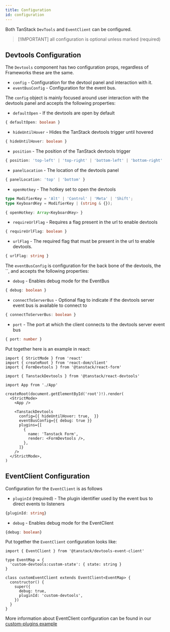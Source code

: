 ```yaml
---
title: Configuration
id: configuration
---
```


Both TanStack `DevTools` and `EventClient` can be configured.

> [!IMPORTANT] all configuration is optional unless marked (required)

## Devtools Configuration

The `Devtools` component has two configuration props, regardless of Frameworks these are the same.

- `config` - Configuration for the devtool panel and interaction with it.
- `eventBusConfig` - Configuration for the event bus.

The `config` object is mainly focused around user interaction with the devtools panel and accepts the following properties:

- `defaultOpen` - If the devtools are open by default

```ts
{ defaultOpen: boolean }
```

- `hideUntilHover` - Hides the TanStack devtools trigger until hovered

```ts
{ hideUntilHover: boolean }
```

- `position` - The position of the TanStack devtools trigger

```ts
{ position: 'top-left' | 'top-right' | 'bottom-left' | 'bottom-right' | 'middle-left' | 'middle-right' }
```

- `panelLocation` - The location of the devtools panel

```ts
{ panelLocation: 'top' | 'bottom' }

```

- `openHotkey` - The hotkey set to open the devtools

```ts
type ModifierKey = 'Alt' | 'Control' | 'Meta' | 'Shift';
type KeyboardKey = ModifierKey | (string & {});

{ openHotkey: Array<KeyboardKey> }
```

- `requireUrlFlag` - Requires a flag present in the url to enable devtools

```ts
{ requireUrlFlag: boolean }

```

- `urlFlag` - The required flag that must be present in the url to enable devtools.

```ts
{ urlFlag: string }
```

The `eventBusConfig` is configuration for the back bone of the devtools, the ``, and accepts the following properties:

- `debug` - Enables debug mode for the EventBus

```ts
{ debug: boolean }
```

- `connectToServerBus` - Optional flag to indicate if the devtools server event bus is available to connect to

```ts
{ connectToServerBus: boolean }
```

- `port` - The port at which the client connects to the devtools server event bus

```ts
{ port: number }
```

Put together here is an example in react:

```tsx
import { StrictMode } from 'react'
import { createRoot } from 'react-dom/client'
import { FormDevtools } from '@tanstack/react-form'

import { TanstackDevtools } from '@tanstack/react-devtools'

import App from './App'

createRoot(document.getElementById('root')!).render(
  <StrictMode>
    <App />

    <TanstackDevtools
      config={{ hideUntilHover: true,  }}
      eventBusConfig={{ debug: true }}
      plugins={[
        {
          name: 'Tanstack Form',
          render: <FormDevtools />,
        },
      ]}
    />
  </StrictMode>,
)

```

## EventClient Configuration

Configuration for the `EventClient` is as follows

- `pluginId` (required) - The plugin identifier used by the event bus to direct events to listeners

```ts
{pluginId: string}
```

- `debug` - Enables debug mode for the EventClient

```ts
{debug: boolean}
```

Put together the `EventClient` configuration looks like:

```tsx
import { EventClient } from '@tanstack/devtools-event-client'

type EventMap = {
  'custom-devtools:custom-state': { state: string }
}

class customEventClient extends EventClient<EventMap> {
  constructor() {
    super({
      debug: true,
      pluginId: 'custom-devtools',
    })
  }
}
```

More information about EventClient configuration can be found in our [custom-plugins example](https://tanstack.com/devtools/latest/docs/framework/react/examples/custom-devtools)
